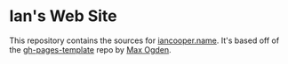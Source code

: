 # Ian's Web Site

This repository contains the sources for [iancooper.name](http://iancooper.name).  It's based off of the [gh-pages-template](https://github.com/maxogden/gh-pages-template) repo by [Max Ogden](http://maxogden.com).
